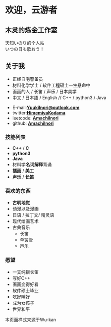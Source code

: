 # 欢迎，云游者

## 木灵的炼金工作室

天知いのり的个人站  
いつの日も歌おう！

<!-- .slide -->

## **关于我**

- 正经自宅警备员  
- 材料化学学士 / 软件工程硕士一生悬命中  
- 画画的人 / 长笛 / 声乐 / 日本美学  
- 中文 / 日本語 / English // C++ / python3 / Java  

<!-- .slide vertical=true -->

- E-mail:**[YuukiInori@outlook.com](mailto:YuukiInori@outlook.com)**
- twitter:**[HimemiyaKodama](https://twitter.com/HimemiyaKodama)**
- leetcode: **[AmachiInori](https://leetcode-cn.com/u/amachi-inori/)**
- github: **[AmachiInori](https://github.com/AmachiInori)**

<!-- .slide -->


### 技能列表

- **C++** / **C**
- **python3**
- **Java**
- 材料学**名词解释**背诵
- **插画** / **美工**
- **声乐** / **长笛**

<!-- .slide -->

### 喜欢的东西

- **古明地觉**
- 动漫以及漫画
- 日语 / 拉丁文/ 精灵语
- 现代绘画艺术  
- 古典音乐
  - 长笛
  - 单簧管
  - 声乐

<!-- .slide -->

### 愿望

- 一支纯银长笛
- 写好C++
- 画画变得好看
- 软件硕士毕业
- 吃好睡好
- 成为女孩子
- 世界和平
  

本页面样式来源于Wu-kan